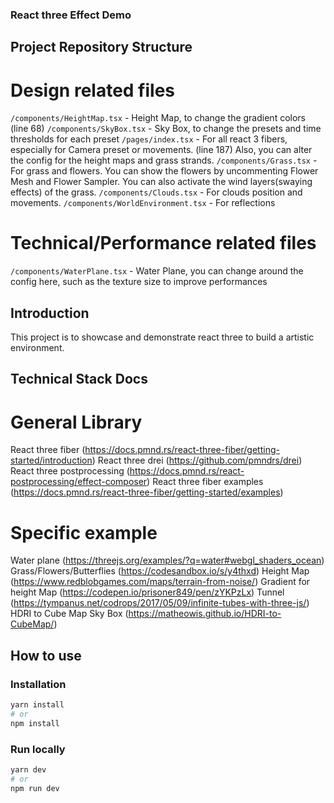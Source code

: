 ### React three Effect Demo

## Project Repository Structure
# Design related files
`/components/HeightMap.tsx` - Height Map, to change the gradient colors (line 68)
`/components/SkyBox.tsx` - Sky Box, to change the presets and time thresholds for each preset
`/pages/index.tsx` - For all react 3 fibers, especially for Camera preset or movements. (line 187) Also, you can alter the config for the height maps and grass strands.
`/components/Grass.tsx` - For grass and flowers. You can show the flowers by uncommenting Flower Mesh and Flower Sampler. You can also activate the wind layers(swaying effects) of the grass.
`/components/Clouds.tsx` - For clouds position and movements.
`/components/WorldEnvironment.tsx` - For reflections

# Technical/Performance related files
`/components/WaterPlane.tsx` - Water Plane, you can change around the config here, such as the texture size to improve performances

## Introduction

This project is to showcase and demonstrate react three to build a artistic environment.

## Technical Stack Docs

# General Library
React three fiber (https://docs.pmnd.rs/react-three-fiber/getting-started/introduction)
React three drei (https://github.com/pmndrs/drei)
React three postprocessing (https://docs.pmnd.rs/react-postprocessing/effect-composer)
React three fiber examples (https://docs.pmnd.rs/react-three-fiber/getting-started/examples)
# Specific example
Water plane (https://threejs.org/examples/?q=water#webgl_shaders_ocean)
Grass/Flowers/Butterflies (https://codesandbox.io/s/y4thxd)
Height Map (https://www.redblobgames.com/maps/terrain-from-noise/)
Gradient for height Map (https://codepen.io/prisoner849/pen/zYKPzLx)
Tunnel (https://tympanus.net/codrops/2017/05/09/infinite-tubes-with-three-js/)
HDRI to Cube Map Sky Box (https://matheowis.github.io/HDRI-to-CubeMap/)

## How to use

### Installation

```zsh
yarn install
# or
npm install
```

### Run locally

```zsh
yarn dev
# or
npm run dev
```
